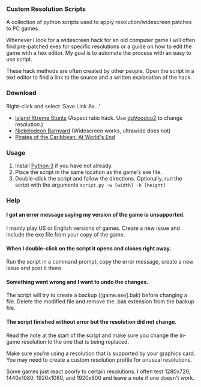 ### Custom Resolution Scripts
A collection of python scripts used to apply resolution/widescreen patches to PC games.

Whenever I look for a widescreen hack for an old computer game I will often find pre-patched exes for specific resolutions or a guide on how to edit the game with a hex editor. My goal is to automate the process with an easy to use script.

These hack methods are often created by other people. Open the script in a text editor to find a link to the source and a written explanation of the hack.

### Download
Right-click and select 'Save Link As...'

* [Island Xtreme Stunts](https://github.com/JeffRuLz/Custom-Resolution-Scripts/raw/main/scripts/Island_Xtreme_Stunts_res_patch.py) (Aspect ratio hack. Use [dgVoodoo2](http://dege.freeweb.hu/dgVoodoo2/dgVoodoo2/) to change resolution.)
* [Nickelodeon Barnyard](https://raw.githubusercontent.com/JeffRuLz/Custom-Resolution-Scripts/main/scripts/Barnyard_res_patch.py) (Widescreen works, ultrawide does not)
* [Pirates of the Caribbean: At World's End](https://github.com/JeffRuLz/Custom-Resolution-Scripts/raw/main/scripts/At_World's_End_res_patch.py)

### Usage
1. Install [Python 3](https://www.python.org/downloads/) if you have not already.
2. Place the script in the same location as the game's exe file.
3. Double-click the script and follow the directions. Optionally, run the script with the arguments `script.py -w [width] -h [height]`

### Help
#### I got an error message saying my version of the game is unsupported.
I mainly play US or English versions of games. Create a new issue and include the exe file from your copy of the game.

#### When I double-click on the script it opens and closes right away.
Run the script in a command prompt, copy the error message, create a new issue and post it there.

#### Something went wrong and I want to undo the changes.
The script will try to create a backup ([game.exe].bak) before changing a file. Delete the modified file and remove the .bak extension from the backup file.

#### The script finished without error but the resolution did not change.
Read the note at the start of the script and make sure you change the in-game resolution to the one that is being replaced.

Make sure you're using a resolution that is supported by your graphics card. You may need to create a custom resolution profile for unusual resolutions.

Some games just react poorly to certain resolutions. I often test 1280x720, 1440x1080, 1920x1080, and 1920x800 and leave a note if one doesn't work.
